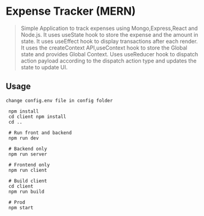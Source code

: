 # Expense Tracker (MERN)

> Simple Application to track expenses using Mongo,Express,React and Node.js. It uses useState hook to store the expense and the amount in state. It uses useEffect hook to display transactions after each render. It uses the createContext API,useContext hook to store the Global state and provides Global Context. Uses useReducer hook to dispatch action payload according to the dispatch action type and updates the state to update UI.

## Usage

```
change config.env file in config folder
```

```
 npm install
 cd client npm install
 cd ..
 
 # Run front and backend
 npm run dev
 
 # Backend only
 npm run server
 
 # Frontend only
 npm run client
 
 # Build client
 cd client
 npm run build
 
 # Prod
 npm start
```
